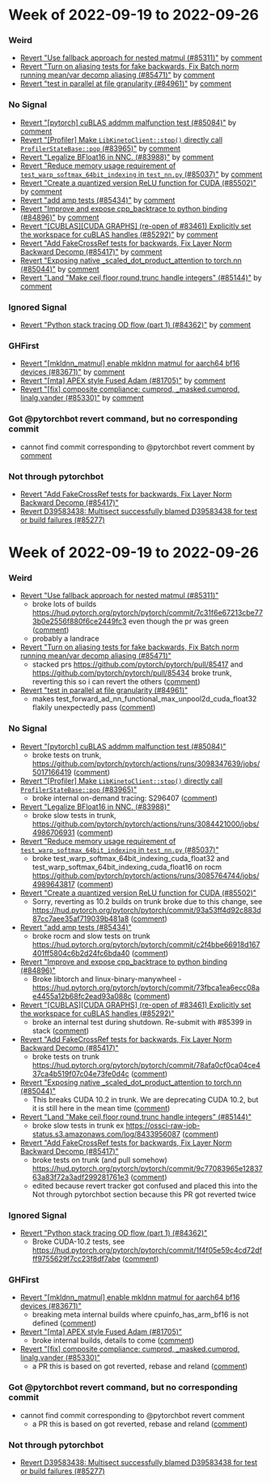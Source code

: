 # Week of 2022-09-19 to 2022-09-26

### Weird

- [Revert "Use fallback approach for nested matmul (#85311)"](https://github.com/pytorch/pytorch/commit/caa0ab557dd10e04ca413c1508f76ec8ae5adea3) by [comment](https://github.com/pytorch/pytorch/pull/85311#issuecomment-1254315069)
- [Revert "Turn on aliasing tests for fake backwards, Fix Batch norm running mean/var decomp aliasing (#85471)"](https://github.com/pytorch/pytorch/commit/3b195fd33e5149daac89fff5e9f9336cdafe004d) by [comment](https://github.com/pytorch/pytorch/pull/85471#issuecomment-1256457874)
- [Revert "test in parallel at file granularity (#84961)"](https://github.com/pytorch/pytorch/commit/3dce26635f1bbab4bc96801e3cfd7ce728ba78b9) by [comment](https://github.com/pytorch/pytorch/pull/84961#issuecomment-1254186492)

### No Signal

- [Revert "[pytorch] cuBLAS addmm malfunction test (#85084)"](https://github.com/pytorch/pytorch/commit/2fb820455cc7b6d8f67e303098ffbcf4aac791f8) by [comment](https://github.com/pytorch/pytorch/pull/85084#issuecomment-1253972033)
- [Revert "[Profiler] Make `LibKinetoClient::stop()` directly call `ProfilerStateBase::pop` (#83965)"](https://github.com/pytorch/pytorch/commit/f0a084f3db544ec7db2f56d29ad9dcaa4619bf5a) by [comment](https://github.com/pytorch/pytorch/pull/83965#issuecomment-1255639872)
- [Revert "Legalize BFloat16 in NNC. (#83988)"](https://github.com/pytorch/pytorch/commit/6ed90379a848e1ff1422fb906253e38683c25c90) by [comment](https://github.com/pytorch/pytorch/pull/83988#issuecomment-1251518434)
- [Revert "Reduce memory usage requirement of `test_warp_softmax_64bit_indexing` in `test_nn.py` (#85037)"](https://github.com/pytorch/pytorch/commit/53fdd60635710a7a9f1c2a3eb1115f51b1247e94) by [comment](https://github.com/pytorch/pytorch/pull/85037#issuecomment-1251695869)
- [Revert "Create a quantized version ReLU function for CUDA (#85502)"](https://github.com/pytorch/pytorch/commit/41be45f0f4c6db2755be907db4f4a1665fe312e0) by [comment](https://github.com/pytorch/pytorch/pull/85502#issuecomment-1256958717)
- [Revert "add amp tests (#85434)"](https://github.com/pytorch/pytorch/commit/eb570ab7d0fd5df88fccf90cdadc581c722d20ef) by [comment](https://github.com/pytorch/pytorch/pull/85434#issuecomment-1256460688)
- [Revert "Improve and expose cpp_backtrace to python binding (#84896)"](https://github.com/pytorch/pytorch/commit/3122a96ee45507e8d33f265410222e69cc66677a) by [comment](https://github.com/pytorch/pytorch/pull/84896#issuecomment-1253150645)
- [Revert "[CUBLAS][CUDA GRAPHS] (re-open of #83461) Explicitly set the workspace for cuBLAS handles (#85292)"](https://github.com/pytorch/pytorch/commit/0ac6311356d21d052d2ca070b6f81706339deafb) by [comment](https://github.com/pytorch/pytorch/pull/85292#issuecomment-1254041013)
- [Revert "Add FakeCrossRef tests for backwards, Fix Layer Norm Backward Decomp (#85417)"](https://github.com/pytorch/pytorch/commit/d10de31cc833f1defa2cb64fef3c27f657a3dee2) by [comment](https://github.com/pytorch/pytorch/pull/85417#issuecomment-1256463953)
- [Revert "Exposing native _scaled_dot_product_attention to torch.nn (#85044)"](https://github.com/pytorch/pytorch/commit/a3dc338ee1b30aa1f59f36b3ba4c98d6a30a8600) by [comment](https://github.com/pytorch/pytorch/pull/85044#issuecomment-1253381129)
- [Revert "Land "Make ceil,floor,round,trunc handle integers" (#85144)"](https://github.com/pytorch/pytorch/commit/7234eb06f73f0e2c0aaa02727aee4afb5300ff1a) by [comment](https://github.com/pytorch/pytorch/pull/85144#issuecomment-1251408219)

### Ignored Signal

- [Revert "Python stack tracing OD flow (part 1) (#84362)"](https://github.com/pytorch/pytorch/commit/35088f283e5a93c6775e65e19d34093bdfb101e1) by [comment](https://github.com/pytorch/pytorch/pull/84362#issuecomment-1251797371)

### GHFirst

- [Revert "[mkldnn_matmul] enable mkldnn matmul for aarch64 bf16 devices (#83671)"](https://github.com/pytorch/pytorch/commit/2e883d4655ce4ad85b1a2af5cf9908c0032549c5) by [comment](https://github.com/pytorch/pytorch/pull/83671#issuecomment-1256263353)
- [Revert "[mta] APEX style Fused Adam (#81705)"](https://github.com/pytorch/pytorch/commit/e505360eb8c21d713180d3e71add0513cb201581) by [comment](https://github.com/pytorch/pytorch/pull/81705#issuecomment-1255465796)
- [Revert "[fix] composite compliance: cumprod, _masked.cumprod, linalg.vander (#85330)"](https://github.com/pytorch/pytorch/commit/0217a8d049ec54d303ef39776cf28bc80954b8e1) by [comment](https://github.com/pytorch/pytorch/pull/85330#issuecomment-1254043376)

### Got @pytorchbot revert command, but no corresponding commit

- cannot find commit corresponding to @pytorchbot revert comment by [comment](https://github.com/pytorch/pytorch/pull/81969#issuecomment-1254056739)

### Not through pytorchbot

- [Revert "Add FakeCrossRef tests for backwards, Fix Layer Norm Backward Decomp (#85417)"](https://github.com/pytorch/pytorch/commit/5043457a8ed07e06961c3b92579b856ed2bc9f6f)
- [Revert D39583438: Multisect successfully blamed D39583438 for test or build failures (#85277)](https://github.com/pytorch/pytorch/commit/86d8c61c7c122ede1628f967277073231f92c744)
# Week of 2022-09-19 to 2022-09-26

### Weird

- [Revert "Use fallback approach for nested matmul (#85311)"](https://github.com/pytorch/pytorch/commit/caa0ab557dd10e04ca413c1508f76ec8ae5adea3)
  - broke lots of builds https://hud.pytorch.org/pytorch/pytorch/commit/7c31f6e67213cbe773b0e2556f880f6ce2449fc3 even though the pr was green ([comment](https://github.com/pytorch/pytorch/pull/85311#issuecomment-1254315069))
  - probably a landrace
- [Revert "Turn on aliasing tests for fake backwards, Fix Batch norm running mean/var decomp aliasing (#85471)"](https://github.com/pytorch/pytorch/commit/3b195fd33e5149daac89fff5e9f9336cdafe004d)
  - stacked prs https://github.com/pytorch/pytorch/pull/85417 and https://github.com/pytorch/pytorch/pull/85434 broke trunk, reverting this so i can revert the others ([comment](https://github.com/pytorch/pytorch/pull/85471#issuecomment-1256457874))
- [Revert "test in parallel at file granularity (#84961)"](https://github.com/pytorch/pytorch/commit/3dce26635f1bbab4bc96801e3cfd7ce728ba78b9)
  - makes test_forward_ad_nn_functional_max_unpool2d_cuda_float32 flakily unexpectedly pass ([comment](https://github.com/pytorch/pytorch/pull/84961#issuecomment-1254186492))

### No Signal

- [Revert "[pytorch] cuBLAS addmm malfunction test (#85084)"](https://github.com/pytorch/pytorch/commit/2fb820455cc7b6d8f67e303098ffbcf4aac791f8)
  - broke tests on trunk, https://github.com/pytorch/pytorch/actions/runs/3098347639/jobs/5017166419 ([comment](https://github.com/pytorch/pytorch/pull/85084#issuecomment-1253972033))
- [Revert "[Profiler] Make `LibKinetoClient::stop()` directly call `ProfilerStateBase::pop` (#83965)"](https://github.com/pytorch/pytorch/commit/f0a084f3db544ec7db2f56d29ad9dcaa4619bf5a)
  - broke internal on-demand tracing: S296407 ([comment](https://github.com/pytorch/pytorch/pull/83965#issuecomment-1255639872))
- [Revert "Legalize BFloat16 in NNC. (#83988)"](https://github.com/pytorch/pytorch/commit/6ed90379a848e1ff1422fb906253e38683c25c90)
  - broke slow tests in trunk, https://github.com/pytorch/pytorch/actions/runs/3084421000/jobs/4986706931 ([comment](https://github.com/pytorch/pytorch/pull/83988#issuecomment-1251518434))
- [Revert "Reduce memory usage requirement of `test_warp_softmax_64bit_indexing` in `test_nn.py` (#85037)"](https://github.com/pytorch/pytorch/commit/53fdd60635710a7a9f1c2a3eb1115f51b1247e94)
  - broke test_warp_softmax_64bit_indexing_cuda_float32 and test_warp_softmax_64bit_indexing_cuda_float16 on rocm https://github.com/pytorch/pytorch/actions/runs/3085764744/jobs/4989643817 ([comment](https://github.com/pytorch/pytorch/pull/85037#issuecomment-1251695869))
- [Revert "Create a quantized version ReLU function for CUDA (#85502)"](https://github.com/pytorch/pytorch/commit/41be45f0f4c6db2755be907db4f4a1665fe312e0)
  - Sorry, reverting as 10.2 builds on trunk broke due to this change, see https://hud.pytorch.org/pytorch/pytorch/commit/93a53ff4d92c883d87cc7aee35af719039b481a8 ([comment](https://github.com/pytorch/pytorch/pull/85502#issuecomment-1256958717))
- [Revert "add amp tests (#85434)"](https://github.com/pytorch/pytorch/commit/eb570ab7d0fd5df88fccf90cdadc581c722d20ef)
  - broke rocm and slow tests on trunk https://hud.pytorch.org/pytorch/pytorch/commit/c2f4bbe66918d167401ff5804c6b2d24fc6bda40 ([comment](https://github.com/pytorch/pytorch/pull/85434#issuecomment-1256460688))
- [Revert "Improve and expose cpp_backtrace to python binding (#84896)"](https://github.com/pytorch/pytorch/commit/3122a96ee45507e8d33f265410222e69cc66677a)
  - Broke libtorch and linux-binary-manywheel - https://hud.pytorch.org/pytorch/pytorch/commit/73fbca1ea6ecc08ae4455a12b68fc2ead93a088c ([comment](https://github.com/pytorch/pytorch/pull/84896#issuecomment-1253150645))
- [Revert "[CUBLAS][CUDA GRAPHS] (re-open of #83461) Explicitly set the workspace for cuBLAS handles (#85292)"](https://github.com/pytorch/pytorch/commit/0ac6311356d21d052d2ca070b6f81706339deafb)
  - broke an internal test during shutdown. Re-submit with #85399 in stack ([comment](https://github.com/pytorch/pytorch/pull/85292#issuecomment-1254041013))
- [Revert "Add FakeCrossRef tests for backwards, Fix Layer Norm Backward Decomp (#85417)"](https://github.com/pytorch/pytorch/commit/d10de31cc833f1defa2cb64fef3c27f657a3dee2)
  - broke tests on trunk https://hud.pytorch.org/pytorch/pytorch/commit/78afa0cf0ca04ce437ca4b519f07c04e73fe0d4c ([comment](https://github.com/pytorch/pytorch/pull/85417#issuecomment-1256463953))
- [Revert "Exposing native _scaled_dot_product_attention to torch.nn (#85044)"](https://github.com/pytorch/pytorch/commit/a3dc338ee1b30aa1f59f36b3ba4c98d6a30a8600)
  - This breaks CUDA 10.2 in trunk. We are deprecating CUDA 10.2, but it is still here in the mean time ([comment](https://github.com/pytorch/pytorch/pull/85044#issuecomment-1253381129))
- [Revert "Land "Make ceil,floor,round,trunc handle integers" (#85144)"](https://github.com/pytorch/pytorch/commit/7234eb06f73f0e2c0aaa02727aee4afb5300ff1a)
  - broke slow tests in trunk  ex https://ossci-raw-job-status.s3.amazonaws.com/log/8433956087 ([comment](https://github.com/pytorch/pytorch/pull/85144#issuecomment-1251408219))
- [Revert "Add FakeCrossRef tests for backwards, Fix Layer Norm Backward Decomp (#85417)"](https://github.com/pytorch/pytorch/commit/5043457a8ed07e06961c3b92579b856ed2bc9f6f)
  - broke tests on trunk (and pull somehow) https://hud.pytorch.org/pytorch/pytorch/commit/9c77083965e1283763a83f72a3adf299281761e3 ([comment](https://github.com/pytorch/pytorch/pull/85417#issuecomment-1255212504)) 
  - edited because revert tracker got confused and placed this into the Not through pytorchbot section because this PR got reverted twice

### Ignored Signal

- [Revert "Python stack tracing OD flow (part 1) (#84362)"](https://github.com/pytorch/pytorch/commit/35088f283e5a93c6775e65e19d34093bdfb101e1)
  - Broke CUDA-10.2 tests, see https://hud.pytorch.org/pytorch/pytorch/commit/1f4f05e59c4cd72dfff9755629f7cc23f8df7abe ([comment](https://github.com/pytorch/pytorch/pull/84362#issuecomment-1251797371))

### GHFirst

- [Revert "[mkldnn_matmul] enable mkldnn matmul for aarch64 bf16 devices (#83671)"](https://github.com/pytorch/pytorch/commit/2e883d4655ce4ad85b1a2af5cf9908c0032549c5)
  - breaking meta internal builds where cpuinfo_has_arm_bf16 is not defined ([comment](https://github.com/pytorch/pytorch/pull/83671#issuecomment-1256263353))
- [Revert "[mta] APEX style Fused Adam (#81705)"](https://github.com/pytorch/pytorch/commit/e505360eb8c21d713180d3e71add0513cb201581)
  - broke internal builds, details to come ([comment](https://github.com/pytorch/pytorch/pull/81705#issuecomment-1255465796))
- [Revert "[fix] composite compliance: cumprod, _masked.cumprod, linalg.vander (#85330)"](https://github.com/pytorch/pytorch/commit/0217a8d049ec54d303ef39776cf28bc80954b8e1)
  - a PR this is based on got reverted, rebase and reland ([comment](https://github.com/pytorch/pytorch/pull/85330#issuecomment-1254043376))

### Got @pytorchbot revert command, but no corresponding commit

- cannot find commit corresponding to @pytorchbot revert comment
  - a PR this is based on got reverted, rebase and reland ([comment](https://github.com/pytorch/pytorch/pull/81969#issuecomment-1254056739))

### Not through pytorchbot
- [Revert D39583438: Multisect successfully blamed D39583438 for test or build failures (#85277)](https://github.com/pytorch/pytorch/commit/86d8c61c7c122ede1628f967277073231f92c744)
